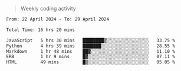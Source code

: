 > Weekly coding activity
<!--START_SECTION:waka-->

```txt
From: 22 April 2024 - To: 29 April 2024

Total Time: 16 hrs 20 mins

JavaScript   5 hrs 30 mins   ████████▒░░░░░░░░░░░░░░░░   33.75 %
Python       4 hrs 39 mins   ███████░░░░░░░░░░░░░░░░░░   28.55 %
Markdown     1 hr 48 mins    ██▓░░░░░░░░░░░░░░░░░░░░░░   11.10 %
ERB          1 hr 9 mins     █▓░░░░░░░░░░░░░░░░░░░░░░░   07.11 %
HTML         49 mins         █▒░░░░░░░░░░░░░░░░░░░░░░░   05.05 %
```

<!--END_SECTION:waka-->
